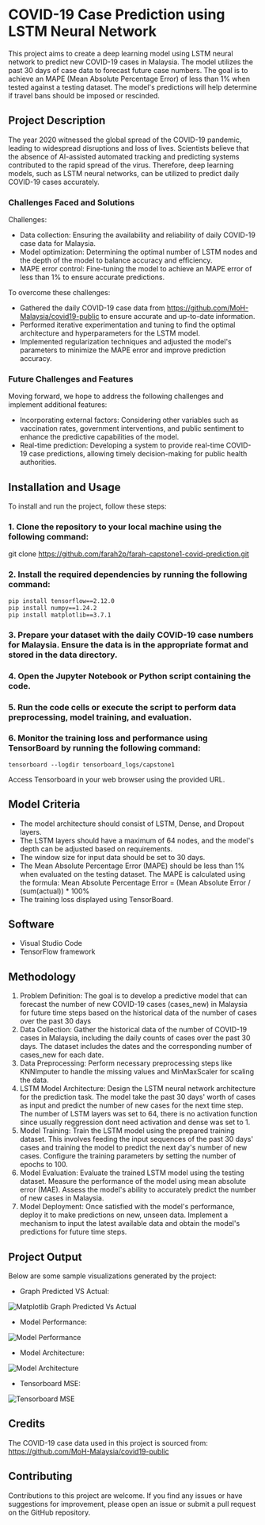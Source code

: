# COVID-19 Case Prediction using LSTM Neural Network
This project aims to create a deep learning model using LSTM neural network to predict new COVID-19 cases in Malaysia. The model utilizes the past 30 days of case data to forecast future case numbers. The goal is to achieve an MAPE (Mean Absolute Percentage Error) of less than 1% when tested against a testing dataset. The model's predictions will help determine if travel bans should be imposed or rescinded.
## Project Description
The year 2020 witnessed the global spread of the COVID-19 pandemic, leading to widespread disruptions and loss of lives. Scientists believe that the absence of AI-assisted automated tracking and predicting systems contributed to the rapid spread of the virus. Therefore, deep learning models, such as LSTM neural networks, can be utilized to predict daily COVID-19 cases accurately.
### Challenges Faced and Solutions
Challenges:
- Data collection: Ensuring the availability and reliability of daily COVID-19 case data for Malaysia.
- Model optimization: Determining the optimal number of LSTM nodes and the depth of the model to balance accuracy and efficiency.
- MAPE error control: Fine-tuning the model to achieve an MAPE error of less than 1% to ensure accurate predictions.

To overcome these challenges:
- Gathered the daily COVID-19 case data from https://github.com/MoH-Malaysia/covid19-public to ensure accurate and up-to-date information.
- Performed iterative experimentation and tuning to find the optimal architecture and hyperparameters for the LSTM model.
- Implemented regularization techniques and adjusted the model's parameters to minimize the MAPE error and improve prediction accuracy.
### Future Challenges and Features
Moving forward, we hope to address the following challenges and implement additional features:
- Incorporating external factors: Considering other variables such as vaccination rates, government interventions, and public sentiment to enhance the predictive capabilities of the model.
- Real-time prediction: Developing a system to provide real-time COVID-19 case predictions, allowing timely decision-making for public health authorities.
## Installation and Usage
To install and run the project, follow these steps:
### 1. Clone the repository to your local machine using the following command:
git clone https://github.com/farah2p/farah-capstone1-covid-prediction.git
### 2. Install the required dependencies by running the following command:
```shell
pip install tensorflow==2.12.0
pip install numpy==1.24.2
pip install matplotlib==3.7.1
```
### 3. Prepare your dataset with the daily COVID-19 case numbers for Malaysia. Ensure the data is in the appropriate format and stored in the data directory.
### 4. Open the Jupyter Notebook or Python script containing the code.
### 5. Run the code cells or execute the script to perform data preprocessing, model training, and evaluation.
### 6. Monitor the training loss and performance using TensorBoard by running the following command:
```shell
tensorboard --logdir tensorboard_logs/capstone1
```
Access Tensorboard in your web browser using the provided URL.
## Model Criteria
- The model architecture should consist of LSTM, Dense, and Dropout layers.
- The LSTM layers should have a maximum of 64 nodes, and the model's depth can be adjusted based on requirements.
- The window size for input data should be set to 30 days.
- The Mean Absolute Percentage Error (MAPE) should be less than 1% when evaluated on the testing dataset. The MAPE is calculated using the formula:
  Mean Absolute Percentage Error = (Mean Absolute Error / (sum(actual)) * 100%
- The training loss displayed using TensorBoard.
## Software
- Visual Studio Code
- TensorFlow framework
## Methodology
1) Problem Definition: The goal is to develop a predictive model that can forecast the number of new COVID-19 cases (cases_new) in Malaysia for future time steps based on the historical data of the number of cases over the past 30 days
2) Data Collection: Gather the historical data of the number of COVID-19 cases in Malaysia, including the daily counts of cases over the past 30 days. The dataset includes the dates and the corresponding number of cases_new for each date.
3) Data Preprocessing: Perform necessary preprocessing steps like KNNImputer to handle the missing values and MinMaxScaler for scaling the data.
4) LSTM Model Architecture: Design the LSTM neural network architecture for the prediction task. The model take the past 30 days' worth of cases as input and predict the number of new cases for the next time step. The number of LSTM layers was set to 64, there is no activation function since usually reggression dont need activation and dense was set to 1.
5) Model Training: Train the LSTM model using the prepared training dataset. This involves feeding the input sequences of the past 30 days' cases and training the model to predict the next day's number of new cases. Configure the training parameters by setting the number of epochs to 100.
6) Model Evaluation: Evaluate the trained LSTM model using the testing dataset. Measure the performance of the model using  mean absolute error (MAE). Assess the model's ability to accurately predict the number of new cases in Malaysia.
7) Model Deployment: Once satisfied with the model's performance, deploy it to make predictions on new, unseen data. Implement a mechanism to input the latest available data and obtain the model's predictions for future time steps.
## Project Output
Below are some sample visualizations generated by the project:
- Graph Predicted VS Actual:

![Matplotlib Graph Predicted Vs Actual](farah-graph-predicted-vs-actual.png)

- Model Performance:

![Model Performance](farah-model-performance.png)

- Model Architecture:

![Model Architecture](farah-model-summary.png)

- Tensorboard MSE:

![Tensorboard MSE](farah-tensorboard-MSE.png)

## Credits
The COVID-19 case data used in this project is sourced from:
https://github.com/MoH-Malaysia/covid19-public
## Contributing
Contributions to this project are welcome. If you find any issues or have suggestions for improvement, please open an issue or submit a pull request on the GitHub repository.
